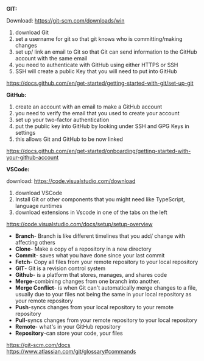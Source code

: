 **GIT:**

Download: https://git-scm.com/downloads/win
1) download Git
2) set a username for git so that git knows who is committing/making changes
3) set up/ link an email to Git so that Git can send  information to the GitHub account with the same email
4) you need to authenticate with GitHub using either HTTPS or SSH
5) SSH  will create a public Key that you will need to put into GitHub
   
https://docs.github.com/en/get-started/getting-started-with-git/set-up-git

**GitHub:**
1) create an account with an email to make a GitHub account
2) you need to verify the email that you used to create your account
3) set up your two-factor authentication
4) put the public key into GitHub by looking under SSH and GPG Keys in settings
5) this allows Git and GitHub to be now linked
   
https://docs.github.com/en/get-started/onboarding/getting-started-with-your-github-account

**VSCode:**

download: https://code.visualstudio.com/download
1) download VSCode
2)  Install Git or other components that you might need like TypeScript, language runtimes
3)  download extensions in Vscode in one of the tabs on the left
   
https://code.visualstudio.com/docs/setup/setup-overview


* **Branch**- Branch is like different timelines that you add/ change with affecting others 
* **Clone**- Make a copy of a repository  in a new directory
* **Commit**- saves what you have done since your last commit
* **Fetch**- Copy all files from your remote repository to your local repository 
* **GIT**- Git is a revision control system
* **Github**- is a platform that stores, manages, and shares code
* **Merge**-combining changes from one branch into another.
* **Merge Conflict**- is when Git can't automatically merge changes to a file, usually due to your files not being the same in your local repository as your remote repository 
* **Push**-syncs changes from  your local repository to your remote repository
* **Pull**-syncs changes from  your remote repository to your local repository
* **Remote**- what's in your GitHub repository
* **Repository**-can store your code, your files

https://git-scm.com/docs 
https://www.atlassian.com/git/glossary#commands
